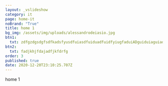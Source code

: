 ```yaml
---
layout: _vslideshow
category: it
page: home-it
noBrand: "True"
title: home 1
bg_img: /assets/img/uploads/alessandrodeiasio.jpg
btn1:
  txt: zdfgzdgsdgfsdfkadsfyusdfuiasdfuiduadfuidfyiugfaduiADguiduiaguiadfuigiaadf
btn2:
  txt: fadjkhjfdajadfjkfdrfg
order: 3
published: true
date: 2020-12-20T23:10:25.707Z
---
```

home 1